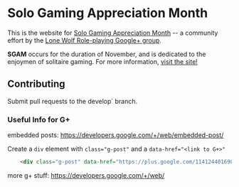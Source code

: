 # Solo Gaming Appreciation Month 

This is the website for [Solo Gaming Appreciation Month](https://sologamingmonth.github.io) 
-- a community effort by the 
[Lone Wolf Role-playing Google+ group](https://plus.google.com/communities/116965157741523529510). 

**SGAM** occurs for the duration of November, and is dedicated to the enjoymen 
of solitaire gaming. For more information, 
[visit the site!](https://sologamingmonth.github.io/about)

## Contributing

Submit pull requests to the develop` branch.

### Useful Info for G+

embedded posts: https://developers.google.com/+/web/embedded-post/

Create a `div` element with `class="g-post"` and a `data-href="<link to G+>"`

```html
    <div class="g-post" data-href="https://plus.google.com/114124401690420551118/posts/8u5Vb7kXG6w"></div>
```

more g+ stuff: https://developers.google.com/+/web/
